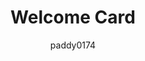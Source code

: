 ---
title: Welcome Card
name: custom_card_paddy_welcome
category: custom_card
author: paddy0174
explanation: "The `custom_card_paddy_welcome` shows a welcome message to the logged in user(name) and can show additional infos like news, notifications, weather, buttons or...<br>Three different variants in the download: welcome-card, welcome-card with weather and welcome-card with news (homefeed-card)"
image_path: "https://via.placeholder.com/426x96/efefef/999999?text=Sorry,+no+image+yet"
internal: false
generator_install: true
generator_example: true
generator_button: true
languages:
  - language: de
    code: |
      ulm_custom_card_paddy_welcome_language_variables:
        variables:
          ulm_custom_card_paddy_welcome_morning: 'Guten Morgen'
          ulm_custom_card_paddy_welcome_afternoon: 'Guten Tag'
          ulm_custom_card_paddy_welcome_evening: 'Guten Abend'
          ulm_custom_card_paddy_welcome_hello: 'Hallo'
  - language: fr
    code: |
      ulm_custom_card_paddy_welcome_language_variables:
        variables:
          ulm_custom_card_paddy_welcome_morning: 'Bon matin'
          ulm_custom_card_paddy_welcome_afternoon: 'Bonjour'
          ulm_custom_card_paddy_welcome_evening: 'Bonne soirée'
          ulm_custom_card_paddy_welcome_hello: 'Salut'
  - language: en
    code: |
      ulm_custom_card_paddy_welcome_language_variables:
        variables:
          ulm_custom_card_paddy_welcome_morning: 'Good morning'
          ulm_custom_card_paddy_welcome_afternoon: 'Good afternoon'
          ulm_custom_card_paddy_welcome_evening: 'Good evening'
          ulm_custom_card_paddy_welcome_hello: 'Hello'
variants:
  - name: custom_card_paddy_welcome
    title: Welcome Card
    variables:
      - name: ulm_custom_card_paddy_welcome_time
        type: variable
        example: sensor.time
        required: true 
        explanation: "This is your `time` sensor in Home Assistant."
    yaml: |-
      - type: 'custom:button-card'
        template: custom_card_paddy_welcome
        variables:
          ulm_custom_card_paddy_welcome_time: sensor.time
    ui: |-
      type: 'custom:button-card'
      template: custom_card_paddy_welcome
      variables:
        ulm_custom_card_paddy_welcome_time: sensor.time
    code: |-
      custom_card_paddy_welcome:
        template:
          - ulm_custom_card_paddy_welcome_language_variables
        show_icon: false
        show_name: false
        show_label: false
        styles:
          grid:
            - grid-template-areas: '"item1"'
            - grid-template-columns: 1fr
            - grid-template-rows: min-content
            - row-gap: 12px
          card:
            - border-radius: var(--border-radius)
            - box-shadow: var(--box-shadow)
            - padding: 12px
        custom_fields:
          item1:
            card:
              type: markdown
              content: >
                [[[
                  let time = states[variables.ulm_custom_card_paddy_welcome_time].state;
                  let welcome = '';
      
                  if (time > '18:00'){
                    welcome = variables.ulm_custom_card_paddy_welcome_evening; 
                  } else if (time > '12:00'){
                    welcome = variables.ulm_custom_card_paddy_welcome_afternoon;
                  } else if (time > '05:00'){
                    welcome = variables.ulm_custom_card_paddy_welcome_morning;
                  } else {
                    welcome = variables.ulm_custom_card_paddy_welcome_hello;
                  }
      
                  return welcome + ',<br>' + user.name + '!';
                ]]]
              card_mod:
              style: |
                ha-card {
                  border-radius: 14px;
                  box-shadow: none;
                  font-size: 30px;
                  text-align: left;
                  cursor: default;
                }
  - name: custom_card_paddy_welcome_with_weather
    title: Welcome Card with Weather
    variables:
      - name: ulm_custom_card_paddy_welcome_time
        type: variable
        example: sensor.time
        required: true 
        explanation: "This is your `time` sensor in Home Assistant."
      - name: ulm_custom_card_paddy_welcome_weather_provider
        type: variable
        example: weather.accu_weather
        required: true 
        explanation: "Your Home Assistant weather provider"
    yaml: |-
      - type: 'custom:button-card'
        template: custom_card_paddy_welcome_with_weather
        variables:
          ulm_custom_card_paddy_welcome_time: sensor.time
          ulm_custom_card_paddy_welcome_weather_provider: weather.accu_weather
    ui: |-
      type: 'custom:button-card'
      template: custom_card_paddy_welcome_with_weather
      variables:
        ulm_custom_card_paddy_welcome_time: sensor.time
        ulm_custom_card_paddy_welcome_weather_provider: weather.accu_weather
    code: |-
      custom_card_paddy_welcome_with_weather:
        template:
          - ulm_custom_card_paddy_welcome_language_variables
        show_icon: false
        show_name: false
        show_label: false
        styles:
          grid:
            - grid-template-areas: '"item1" "item2"'
            - grid-template-columns: 1fr
            - grid-template-rows: min-content min-content
            - row-gap: 12px
          card:
            - border-radius: var(--border-radius)
            - box-shadow: var(--box-shadow)
            - padding: 12px
        custom_fields:
          item1:
            card:
              type: markdown
              content: >
                [[[
                  let time = states[variables.ulm_custom_card_paddy_welcome_time].state;
                  let welcome = '';
      
                  if (time > '18:00'){
                    welcome = variables.ulm_custom_card_paddy_welcome_evening; 
                  } else if (time > '12:00'){
                    welcome = variables.ulm_custom_card_paddy_welcome_afternoon;
                  } else if (time > '05:00'){
                    welcome = variables.ulm_custom_card_paddy_welcome_morning;
                  } else {
                    welcome = variables.ulm_custom_card_paddy_welcome_hello;
                  }
      
                  return welcome + ',<br>' + user.name + '!';
                ]]]
              card_mod:
              style: |
                ha-card {
                  border-radius: 14px;
                  box-shadow: none;
                  font-size: 30px;
                  text-align: left;
                  cursor: default;
                }
          item2:
            card:
              type: weather-forecast
              entity: "[[[ return variables.ulm_custom_card_paddy_welcome_weather_provider; ]]]"
              show_forecast: false
              card_mod:
              style: |
                ha-card.type-weather-forecast {
                  border-radius: 14px;
                  box-shadow: none;
                }
                ha-card.type-weather-forecast .state {
                  text-align: left;
                  font-size: 14px;
                  font-weight: bolder;
                }
                ha-card.type-weather-forecast .name {
                  text-align: left;
                  font-size: 14px;
                }
                ha-card.type-weather-forecast .temp-attribute {
                  text-align: right;
                }
                ha-card.type-weather-forecast .temp {
                  text-align: right;
                  font-size: medium;
                  font-weight: bolder;
                  margin-right: 16px;
                }
                ha-card.type-weather-forecast .temp span {
                  text-align: right;
                  font-size: medium;
                  font-weight: bolder;
                }
                ha-card.type-weather-forecast .attribute {
                  text-align: right;
                  font-size: smaller;
                }
  - name: custom_card_paddy_welcome_with_news
    title: Welcome Card With News
    variables:
      - name: ulm_custom_card_paddy_welcome_time
        type: variable
        example: sensor.time
        required: true 
        explanation: "This is your `time` sensor in Home Assistant."
      - name: ulm_custom_card_paddy_welcome_news_entities
        type: variable
        example: |-
          <pre><code class="language-yaml" style="border: 0;">ulm_custom_card_paddy_welcome_news_entities:
            - entity: sensor.waste_collection_paper
              content_template: "<b>{{display_name}}</b><br>{{state}}"
            - entity: sensor.waste_collection_waste
              content_template: "<b>{{display_name}}</b><br>{{state}}"</code></pre> 
        required: true 
        explanation: |-
          These are the entities, that get listed in your news-feed.<br>Please see the documentation of <a href="https://github.com/gadgetchnnel/lovelace-home-feed-card">home-feed-card</a> to see all the available options.<br>We also provide an example for the configuration in our <a href="">G.E.T.S.</a> category.
    required_cards:
      - name: lovelace-home-feed-card
        link: https://github.com/gadgetchnnel/lovelace-home-feed-card
    yaml: |-
      - type: 'custom:button-card'
        template: custom_card_paddy_welcome_with_news
        variables:
          ulm_custom_card_paddy_welcome_time: sensor.time
          ulm_custom_card_paddy_welcome_news_entities:
            - entity: sensor.waste_collection_paper
              content_template: "<b>{{display_name}}</b><br>{{state}}"
            - entity: sensor.waste_collection_waste
              content_template: "<b>{{display_name}}</b><br>{{state}}" 
    ui: |-
      type: 'custom:button-card'
      template: custom_card_paddy_welcome_with_news
      variables:
        ulm_custom_card_paddy_welcome_time: sensor.time
        ulm_custom_card_paddy_welcome_news_entities: 
          - entity: sensor.waste_collection_paper
            content_template: "<b>{{display_name}}</b><br>{{state}}"
          - entity: sensor.waste_collection_waste
            content_template: "<b>{{display_name}}</b><br>{{state}}"
    code: |-
      custom_card_paddy_welcome_with_news:
        template:
          - ulm_custom_card_paddy_welcome_language_variables
        show_icon: false
        show_name: false
        show_label: false
        styles:
          grid:
            - grid-template-areas: '"item1" "item2"'
            - grid-template-columns: 1fr
            - grid-template-rows: min-content min-content
            - row-gap: 12px
          card:
            - border-radius: var(--border-radius)
            - box-shadow: var(--box-shadow)
            - padding: 12px
        custom_fields:
          item1:
            card:
              type: markdown
              content: >
                [[[
                  let time = states[variables.ulm_custom_card_paddy_welcome_time].state;
                  let welcome = '';
      
                  if (time > '18:00'){
                    welcome = variables.ulm_custom_card_paddy_welcome_evening; 
                  } else if (time > '12:00'){
                    welcome = variables.ulm_custom_card_paddy_welcome_afternoon;
                  } else if (time > '05:00'){
                    welcome = variables.ulm_custom_card_paddy_welcome_morning;
                  } else {
                    welcome = variables.ulm_custom_card_paddy_welcome_hello;
                  }
      
                  return welcome + ',<br>' + user.name + '!';
                ]]]
              card_mod:
              style: |
                ha-card {
                  border-radius: 14px;
                  box-shadow: none;
                  font-size: 30px;
                  text-align: left;
                  cursor: default;
                }
          item2:
            card:
              type: 'custom:home-feed-card'
              card_id: main_feed
              show_empty: false
              more_info_on_tap: true
              state_color: false
              compact_mode: true
              max_item_count: 3
              show_icons: true 
              entities: >
                [[[
                  return variables.ulm_custom_card_paddy_welcome_news_entities;
                ]]]
              card_mod:
              style: |
                ha-card {
                  border-radius: 14px;
                  box-shadow: none;
                  font-size: 14px;
                  text-align: left;
                }
---